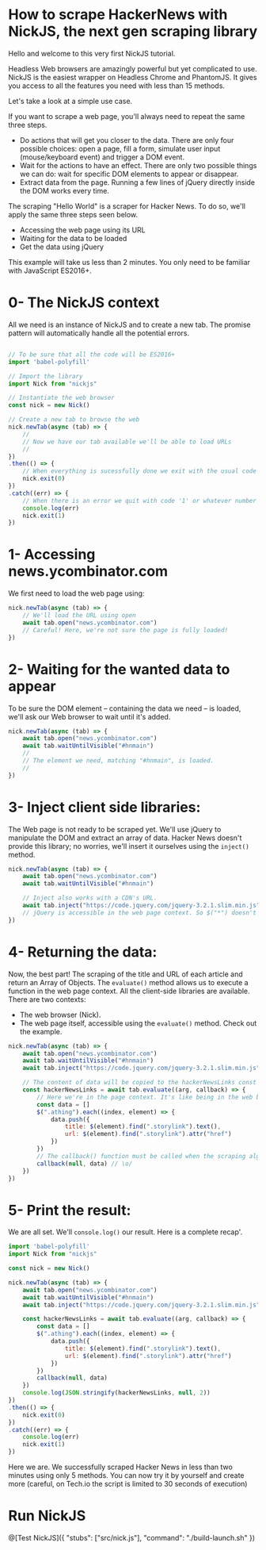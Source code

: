 # How to scrape HackerNews with NickJS, the next gen scraping library

Hello and welcome to this very first NickJS tutorial.

Headless Web browsers are amazingly powerful but yet complicated to use.
NickJS is the easiest wrapper on Headless Chrome and PhantomJS.
It gives you access to all the features you need with less than 15 methods.

Let's take a look at a simple use case.

If you want to scrape a web page, you'll always need to repeat the same three steps.
* Do actions that will get you closer to the data. There are only four possible choices: open a page, fill a form, simulate user input (mouse/keyboard event) and trigger a DOM event.
* Wait for the actions to have an effect. There are only two possible things we can do: wait for specific DOM elements to appear or disappear.
* Extract data from the page. Running a few lines of jQuery directly inside the DOM works every time.

The scraping "Hello World" is a scraper for Hacker News. To do so, we'll apply the same three steps seen below.
* Accessing the web page using its URL
* Waiting for the data to be loaded
* Get the data using jQuery

This example will take us less than 2 minutes. You only need to be familiar with JavaScript ES2016+.

# 0- The NickJS context

All we need is an instance of NickJS and to create a new tab. The promise pattern will automatically handle all the potential errors.

```javascript

// To be sure that all the code will be ES2016+
import 'babel-polyfill'

// Import the library
import Nick from "nickjs"

// Instantiate the web browser
const nick = new Nick()

// Create a new tab to browse the web
nick.newTab(async (tab) => { 
	//
	// Now we have our tab available we'll be able to load URLs
	//
})
.then(() => {
	// When everything is sucessfully done we exit with the usual code '0'
	nick.exit(0)
})
.catch((err) => {
	// When there is an error we quit with code '1' or whatever number that makes sens.
	console.log(err)
	nick.exit(1)
})
```

# 1- Accessing news.ycombinator.com

We first need to load the web page using:

```javascript
nick.newTab(async (tab) => {
	// We'll load the URL using open
	await tab.open("news.ycombinator.com")
	// Careful! Here, we're not sure the page is fully loaded!
})
```

# 2- Waiting for the wanted data to appear

To be sure the DOM element – containing the data we need – is loaded, we'll ask our Web browser to wait until it's added.

```javascript
nick.newTab(async (tab) => {
	await tab.open("news.ycombinator.com")
	await tab.waitUntilVisible("#hnmain")
	//
	// The element we need, matching "#hnmain", is loaded.
	//
})
```

# 3- Inject client side libraries:

The Web page is not ready to be scraped yet. We'll use jQuery to manipulate the DOM and extract an array of data. Hacker News doesn't provide this library; no worries, we'll insert it ourselves using the `inject()` method.

```javascript
nick.newTab(async (tab) => {
	await tab.open("news.ycombinator.com")
	await tab.waitUntilVisible("#hnmain")

	// Inject also works with a CDN's URL.
	await tab.inject("https://code.jquery.com/jquery-3.2.1.slim.min.js")
	// jQuery is accessible in the web page context. So $("*") doesn't work here! For more informations take a look to the next section.
})
```

# 4- Returning the data:

Now, the best part! The scraping of the title and URL of each article and return an Array of Objects. The `evaluate()` method allows us to execute a function in the web page context. All the client-side libraries are available. There are two contexts:
* The web browser (Nick).
* The web page itself, accessible using the `evaluate()` method.
Check out the example.

```javascript
nick.newTab(async (tab) => {
	await tab.open("news.ycombinator.com")
	await tab.waitUntilVisible("#hnmain")
	await tab.inject("https://code.jquery.com/jquery-3.2.1.slim.min.js")

	// The content of data will be copied to the hackerNewsLinks const variable.
	const hackerNewsLinks = await tab.evaluate((arg, callback) => {
		// Here we're in the page context. It's like being in the web browser's inspector tool
		const data = []
		$(".athing").each((index, element) => {
			data.push({
				title: $(element).find(".storylink").text(),
				url: $(element).find(".storylink").attr("href")
			})
		})
		// The callback() function must be called when the scraping algorithm is done.
		callback(null, data) // \o/
	})
})
```

# 5- Print the result:

We are all set. We'll `console.log()` our result.
Here is a complete recap'.

```javascript
import 'babel-polyfill'
import Nick from "nickjs"

const nick = new Nick()

nick.newTab(async (tab) => {
	await tab.open("news.ycombinator.com")
	await tab.waitUntilVisible("#hnmain")
	await tab.inject("https://code.jquery.com/jquery-3.2.1.slim.min.js")

	const hackerNewsLinks = await tab.evaluate((arg, callback) => {
		const data = []
		$(".athing").each((index, element) => {
			data.push({
				title: $(element).find(".storylink").text(),
				url: $(element).find(".storylink").attr("href")
			})
		})
		callback(null, data)
	})
	console.log(JSON.stringify(hackerNewsLinks, null, 2))
})
.then(() => {
	nick.exit(0)
})
.catch((err) => {
	console.log(err)
	nick.exit(1)
})
```

Here we are. We successfully scraped Hacker News in less than two minutes using only 5 methods.
You can now try it by yourself and create more (careful, on Tech.io the script is limited to 30 seconds of execution)

# Run NickJS

@[Test NickJS]({ "stubs": ["src/nick.js"], "command": "./build-launch.sh" })
